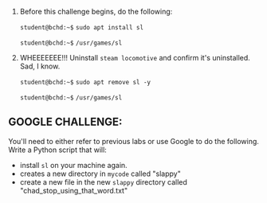 1. Before this challenge begins, do the following:

    `student@bchd:~$` `sudo apt install sl`

    `student@bchd:~$` `/usr/games/sl`

0. WHEEEEEEE!!! Uninstall `steam locomotive` and confirm it's uninstalled. Sad, I know.

    `student@bchd:~$` `sudo apt remove sl -y`
    
    `student@bchd:~$` `/usr/games/sl`
    
## GOOGLE CHALLENGE:

You'll need to either refer to previous labs or use Google to do the following. Write a Python script that will: 

- install `sl` on your machine again.
- creates a new directory in `mycode` called "slappy"
- create a new file in the new `slappy` directory called "chad_stop_using_that_word.txt"
